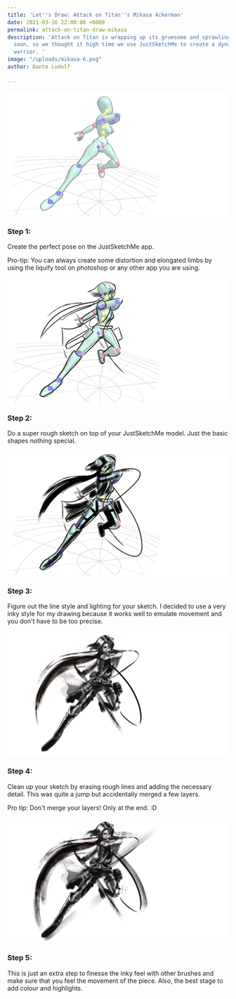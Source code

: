 ```yaml
---
title: 'Let''s Draw: Attack on Titan''s Mikasa Ackerman'
date: 2021-03-16 22:00:00 +0000
permalink: attack-on-titan-draw-mikasa
description: 'Attack on Titan is wrapping up its gruesome and sprawling story oh so
  soon, so we thought it high time we use JustSketchMe to create a dynamic Eldian
  warrior. '
image: "/uploads/mikasa-6.png"
author: Dante Ludolf

---
```

![](/uploads/mikasa-1.png)

### Step 1:

Create the perfect pose on the JustSketchMe app.

Pro-tip: You can always create some distortion and elongated limbs by using the liquify tool on photoshop or any other app you are using.

![](/uploads/mikasa-2.png)

### Step 2:

Do a super rough sketch on top of your JustSketchMe model. Just the basic shapes nothing special.

![](/uploads/mikasa-3.png)

### Step 3:

Figure out the line style and lighting for your sketch. I decided to use a very inky style for my drawing because it works well to emulate movement and you don't have to be too precise.

![](/uploads/mikasa-4.png)

### Step 4:

Clean up your sketch by erasing rough lines and adding the necessary detail. This was quite a jump but accidentally merged a few layers.

Pro tip: Don't merge your layers! Only at the end. :D

![](/uploads/mikasa-5.png)

### Step 5:

This is just an extra step to finesse the inky feel with other brushes and make sure that you feel the movement of the piece. Also, the best stage to add colour and highlights.